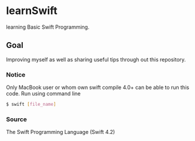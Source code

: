 # learnSwift

learning Basic Swift Programming.

## Goal

Improving myself as well as sharing useful tips through out this repository.

### Notice

Only MacBook user or whom own swift compile 4.0+ can be able to run this code.
Run using command line

```bash
$ swift [file_name]
```

### Source

The Swift Programming Language (Swift 4.2)
